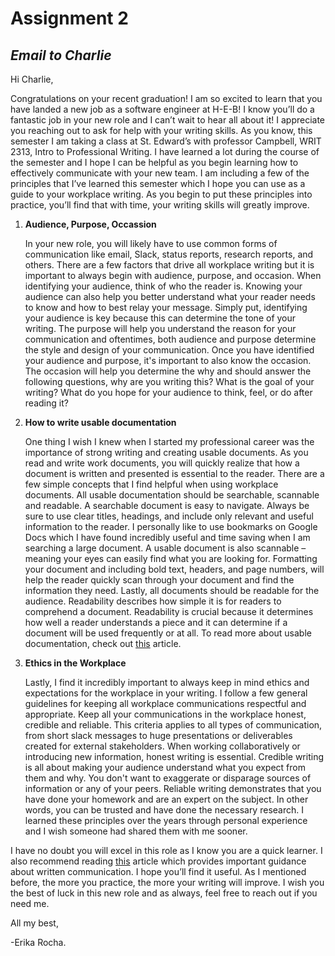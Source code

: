 # Assignment 2
## _Email to Charlie_

Hi Charlie,

Congratulations on your recent graduation! I am so excited to learn that you have landed a new job as a software engineer at H-E-B! I know you’ll do a fantastic job in your new role and I can’t wait to hear all about it! I appreciate you reaching out to ask for help with your writing skills. As you know, this semester I am taking a class at St. Edward’s with professor Campbell, WRIT 2313, Intro to Professional Writing. I have learned a lot during the course of the semester and I hope I can be helpful as you begin learning how to effectively communicate with your new team. I am including a few of the principles that I’ve learned this semester which I hope you can use as a guide to your workplace writing. As you begin to put these principles into practice, you’ll find that with time, your writing skills will greatly improve. 


 1. **Audience, Purpose, Occassion**
    
    In your new role, you will likely have to use common forms of communication like email, Slack, status reports, research reports, and others. There are a few factors that drive all workplace writing but it is important to always begin with audience, purpose, and occasion. When identifying your audience, think of who the reader is. Knowing your audience can also help you better understand what your reader needs to know and how to best relay your message. Simply put, identifying your audience is key because this can determine the tone of your writing. The purpose will help you understand the reason for your communication and oftentimes, both audience and purpose determine the style and design of your communication. Once you have identified your audience and purpose, it's important to also know the occasion. The occasion will help you determine the why and should answer the following questions, why are you writing this? What is the goal of your writing? What do you hope for your audience to think, feel, or do after reading it? 
    
 2. **How to write usable documentation**
    
    One thing I wish I knew when I started my professional career was the importance of strong writing and creating usable documents. As you read and write work documents, you will quickly realize that how a document is written and presented is essential to the reader. There are a few simple concepts that I find helpful when using workplace documents. All usable documentation should be searchable, scannable and readable. A searchable document is easy to navigate. Always be sure to use clear titles, headings, and include only relevant and useful information to the reader. I personally like to use bookmarks on Google Docs which I have found incredibly useful and time saving when I am searching a large document. A usable document is also scannable – meaning your eyes can easily find what you are looking for. Formatting your document and including bold text, headers, and page numbers, will help the reader quickly scan through your document and find the information they need. Lastly, all documents should be readable for the audience. Readability describes how simple it is for readers to comprehend a document. Readability is crucial because it determines how well a reader understands a piece and it can determine if a document will be used frequently or at all. To read more about usable documentation, check out [this](https://www.gamedeveloper.com/design/you-don-t-have-too-much-documentation---how-to-write-useable-documentation) article. 
    
 3. **Ethics in the Workplace**
 
    Lastly, I find it incredibly important to always keep in mind ethics and expectations for the workplace in your writing. I follow a few general guidelines for keeping all workplace communications respectful and appropriate. Keep all your communications in the workplace honest, credible and reliable. This criteria applies to all types of communication, from short slack messages to huge presentations or deliverables created for external stakeholders. When working collaboratively or introducing new information, honest writing is essential. Credible writing is all about making your audience understand what you expect from them and why. You don't want to exaggerate or disparage sources of information or any of your peers. Reliable writing demonstrates that you have done your homework and are an expert on the subject. In other words, you can be trusted and have done the necessary research. I learned these principles over the years through personal experience and I wish someone had shared them with me sooner. 

I have no doubt you will excel in this role as I know you are a quick learner. I also recommend reading [this](https://www.indeed.com/career-advice/career-development/written-communication) article which provides important guidance about written communication. I hope you’ll find it useful. As I mentioned before, the more you practice, the more your writing will improve. I wish you the best of luck in this new role and as always, feel free to reach out if you need me.
  
All my best,

-Erika Rocha. 

